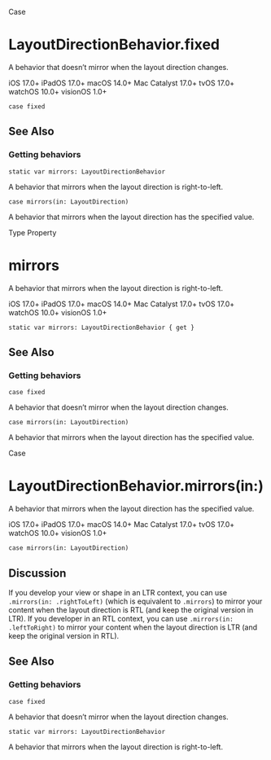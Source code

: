 Case

# LayoutDirectionBehavior.fixed

A behavior that doesn’t mirror when the layout direction changes.

iOS 17.0+  iPadOS 17.0+  macOS 14.0+  Mac Catalyst 17.0+  tvOS 17.0+  watchOS
10.0+  visionOS 1.0+

    
    
    case fixed

## See Also

### Getting behaviors

`static var mirrors: LayoutDirectionBehavior`

A behavior that mirrors when the layout direction is right-to-left.

`case mirrors(in: LayoutDirection)`

A behavior that mirrors when the layout direction has the specified value.

Type Property

# mirrors

A behavior that mirrors when the layout direction is right-to-left.

iOS 17.0+  iPadOS 17.0+  macOS 14.0+  Mac Catalyst 17.0+  tvOS 17.0+  watchOS
10.0+  visionOS 1.0+

    
    
    static var mirrors: LayoutDirectionBehavior { get }

## See Also

### Getting behaviors

`case fixed`

A behavior that doesn’t mirror when the layout direction changes.

`case mirrors(in: LayoutDirection)`

A behavior that mirrors when the layout direction has the specified value.

Case

# LayoutDirectionBehavior.mirrors(in:)

A behavior that mirrors when the layout direction has the specified value.

iOS 17.0+  iPadOS 17.0+  macOS 14.0+  Mac Catalyst 17.0+  tvOS 17.0+  watchOS
10.0+  visionOS 1.0+

    
    
    case mirrors(in: LayoutDirection)

## Discussion

If you develop your view or shape in an LTR context, you can use `.mirrors(in:
.rightToLeft)` (which is equivalent to `.mirrors`) to mirror your content when
the layout direction is RTL (and keep the original version in LTR). If you
developer in an RTL context, you can use `.mirrors(in: .leftToRight)` to
mirror your content when the layout direction is LTR (and keep the original
version in RTL).

## See Also

### Getting behaviors

`case fixed`

A behavior that doesn’t mirror when the layout direction changes.

`static var mirrors: LayoutDirectionBehavior`

A behavior that mirrors when the layout direction is right-to-left.

